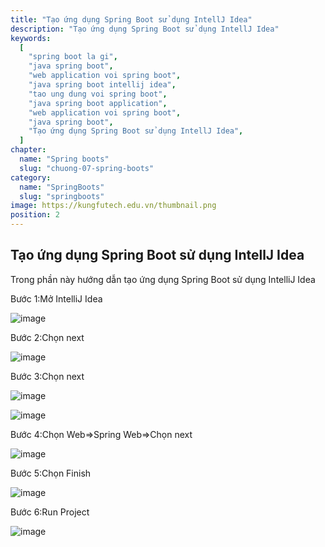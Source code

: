 ```yaml
---
title: "Tạo ứng dụng Spring Boot sử dụng IntellJ Idea"
description: "Tạo ứng dụng Spring Boot sử dụng IntellJ Idea"
keywords:
  [
    "spring boot la gi",
    "java spring boot",
    "web application voi spring boot",
    "java spring boot intellij idea",
    "tao ung dung voi spring boot",
    "java spring boot application",
    "web application voi spring boot",
    "java spring boot",
    "Tạo ứng dụng Spring Boot sử dụng IntellJ Idea",
  ]
chapter:
  name: "Spring boots"
  slug: "chuong-07-spring-boots"
category:
  name: "SpringBoots"
  slug: "springboots"
image: https://kungfutech.edu.vn/thumbnail.png
position: 2
---
```


## Tạo ứng dụng Spring Boot sử dụng IntellJ Idea

Trong phần này hướng dẫn tạo ứng dụng Spring Boot sử dụng IntelliJ Idea

Bước 1:Mở IntelliJ Idea

![image](https://user-images.githubusercontent.com/29374426/179366936-6d2fb3f2-567d-46ac-b97f-93d4700716fe.png)

Bước 2:Chọn next

![image](https://user-images.githubusercontent.com/29374426/179366953-96ad9694-c4e0-4ab9-ac3c-6be9fc4f3fa7.png)

Bước 3:Chọn next

![image](https://user-images.githubusercontent.com/29374426/179366961-670b895a-9f50-4317-b586-8f4e8f44fffb.png)

![image](https://user-images.githubusercontent.com/29374426/179366966-b76e160b-87a6-474f-9237-ea20d0fb0a2e.png)

Bước 4:Chọn Web=>Spring Web=>Chọn next

![image](https://user-images.githubusercontent.com/29374426/179366977-e3981f8d-d8b9-4361-94ea-6df369bc9efc.png)

Bước 5:Chọn Finish

![image](https://user-images.githubusercontent.com/29374426/179366987-1e408f08-5248-4fa2-89d5-97d90fc82d49.png)

Bước 6:Run Project

![image](https://user-images.githubusercontent.com/29374426/179366998-1a80b702-6815-4f0b-825d-a36e583b9c97.png)
